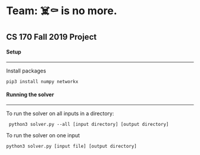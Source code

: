 # Team: ☠️⚰️ is no more.

## CS 170 Fall 2019 Project

#### Setup

------

Install packages

```pip3 install numpy networkx```



#### Running the solver

---------------

To run the solver on all inputs in a directory:

``` python3 solver.py --all [input directory] [output directory]```

To run the solver on one input

```python3 solver.py [input file] [output directory]```

